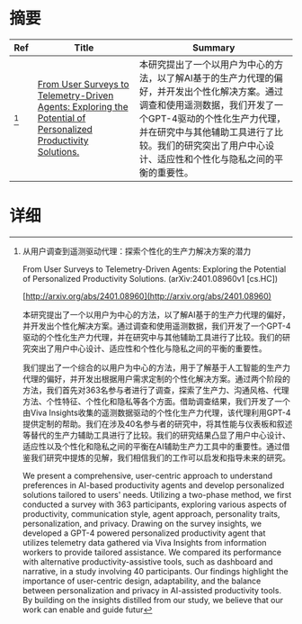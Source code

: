 # 摘要

| Ref | Title | Summary |
| --- | --- | --- |
| [^1] | [From User Surveys to Telemetry-Driven Agents: Exploring the Potential of Personalized Productivity Solutions.](http://arxiv.org/abs/2401.08960) | 本研究提出了一个以用户为中心的方法，以了解AI基于的生产力代理的偏好，并开发出个性化解决方案。通过调查和使用遥测数据，我们开发了一个GPT-4驱动的个性化生产力代理，并在研究中与其他辅助工具进行了比较。我们的研究突出了用户中心设计、适应性和个性化与隐私之间的平衡的重要性。 |

# 详细

[^1]: 从用户调查到遥测驱动代理：探索个性化的生产力解决方案的潜力

    From User Surveys to Telemetry-Driven Agents: Exploring the Potential of Personalized Productivity Solutions. (arXiv:2401.08960v1 [cs.HC])

    [http://arxiv.org/abs/2401.08960](http://arxiv.org/abs/2401.08960)

    本研究提出了一个以用户为中心的方法，以了解AI基于的生产力代理的偏好，并开发出个性化解决方案。通过调查和使用遥测数据，我们开发了一个GPT-4驱动的个性化生产力代理，并在研究中与其他辅助工具进行了比较。我们的研究突出了用户中心设计、适应性和个性化与隐私之间的平衡的重要性。

    

    我们提出了一个综合的以用户为中心的方法，用于了解基于人工智能的生产力代理的偏好，并开发出根据用户需求定制的个性化解决方案。通过两个阶段的方法，我们首先对363名参与者进行了调查，探索了生产力、沟通风格、代理方法、个性特征、个性化和隐私等各个方面。借助调查结果，我们开发了一个由Viva Insights收集的遥测数据驱动的个性化生产力代理，该代理利用GPT-4提供定制的帮助。我们在涉及40名参与者的研究中，将其性能与仪表板和叙述等替代的生产力辅助工具进行了比较。我们的研究结果凸显了用户中心设计、适应性以及个性化和隐私之间的平衡在AI辅助生产力工具中的重要性。通过借鉴我们研究中提炼的见解，我们相信我们的工作可以启发和指导未来的研究。

    We present a comprehensive, user-centric approach to understand preferences in AI-based productivity agents and develop personalized solutions tailored to users' needs. Utilizing a two-phase method, we first conducted a survey with 363 participants, exploring various aspects of productivity, communication style, agent approach, personality traits, personalization, and privacy. Drawing on the survey insights, we developed a GPT-4 powered personalized productivity agent that utilizes telemetry data gathered via Viva Insights from information workers to provide tailored assistance. We compared its performance with alternative productivity-assistive tools, such as dashboard and narrative, in a study involving 40 participants. Our findings highlight the importance of user-centric design, adaptability, and the balance between personalization and privacy in AI-assisted productivity tools. By building on the insights distilled from our study, we believe that our work can enable and guide futur
    

